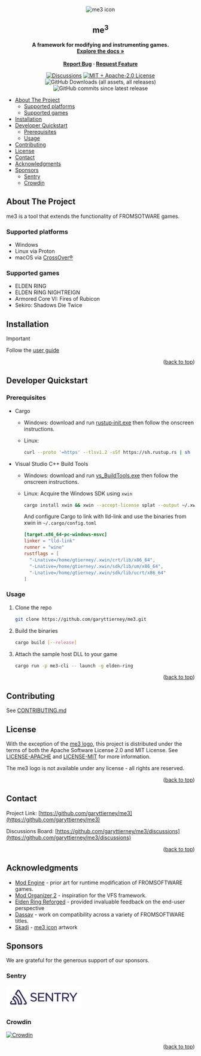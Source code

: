 <!-- markdownlint-disable no-inline-html first-line-h1 -->
<a name="readme-top"></a>

<br />
<div align="center">
  <p align="center">
    <img src="distribution/assets/me3.png" alt="me3 icon" />
  </p>
  <h2 align="center">me<sup>3</sup></h2>

  <p align="center">
    <strong>
    A framework for modifying and instrumenting games.
    <br />
    <a href="https://me3.readthedocs.io/"><strong>Explore the docs »</strong></a>
    <br />
    <br />
    <a href="https://github.com/garyttierney/me3/discussions/categories/bug-reports">Report Bug</a>
    ·
    <a href="https://github.com/garyttierney/me3/discussions/categories/ideas">Request Feature</a>
    </strong>
  </p>

[![Discussions][discussions-shield]][discussions-url]
[![MIT + Apache-2.0 License][license-shield]][license-url]
![GitHub Downloads (all assets, all releases)][downloads-badge]
![GitHub commits since latest release][commits-badge]

</div>


- [About The Project](#about-the-project)
  - [Supported platforms](#supported-platforms)
  - [Supported games](#supported-games)
- [Installation](#installation)
- [Developer Quickstart](#developer-quickstart)
  - [Prerequisites](#prerequisites)
  - [Usage](#usage)
- [Contributing](#contributing)
- [License](#license)
- [Contact](#contact)
- [Acknowledgments](#acknowledgments)
- [Sponsors](#sponsors)
  - [Sentry](#sentry)
  - [Crowdin](#crowdin)

<!-- ABOUT THE PROJECT -->

## About The Project

me3 is a tool that extends the functionality of FROMSOTWARE games.

### Supported platforms

- Windows
- Linux via Proton
- macOS via [CrossOver®](https://www.codeweavers.com/crossover)

### Supported games

- ELDEN RING
- ELDEN RING NIGHTREIGN
- Armored Core VI: Fires of Rubicon
- Sekiro: Shadows Die Twice

## Installation

> [!IMPORTANT]
> Follow the [user guide](https://me3.readthedocs.io/en/latest/#quickstart)

<p align="right">(<a href="#readme-top">back to top</a>)</p>

<!-- GETTING STARTED -->

## Developer Quickstart

### Prerequisites

- Cargo
  - Windows: download and run [rustup‑init.exe][rustup-installer] then follow the onscreen instructions.
  - Linux:

    ```bash
    curl --proto '=https' --tlsv1.2 -sSf https://sh.rustup.rs | sh
    ```

- Visual Studio C++ Build Tools
  - Windows: download and run [vs_BuildTools.exe][buildtools-installer] then follow the onscreen instructions.
  - Linux: Acquire the Windows SDK using `xwin`

    ```bash
    cargo install xwin && xwin --accept-license splat --output ~/.xwin
    ```

    And configure Cargo to link with lld-link and use the binaries from xwin in `~/.cargo/config.toml`

    ```toml
    [target.x86_64-pc-windows-msvc]
    linker = "lld-link"
    runner = "wine"
    rustflags = [
      "-Lnative=/home/gtierney/.xwin/crt/lib/x86_64",
      "-Lnative=/home/gtierney/.xwin/sdk/lib/um/x86_64",
      "-Lnative=/home/gtierney/.xwin/sdk/lib/ucrt/x86_64"
    ]
    ```

### Usage

1. Clone the repo

   ```sh
   git clone https://github.com/garyttierney/me3.git
   ```

2. Build the binaries

   ```sh
   cargo build [--release]
   ```

3. Attach the sample host DLL to your game

   ```sh
   cargo run -p me3-cli -- launch -g elden-ring
   ```

   <p align="right">(<a href="#readme-top">back to top</a>)</p>

<!-- CONTRIBUTING -->

## Contributing

See [CONTRIBUTING.md](CONTRIBUTING.md)

<!-- LICENSE -->

## License

With the exception of the [me3 logo](distribution/assets/me3.ico), this project is distributed under the terms of both the Apache Software License 2.0 and MIT License. See [LICENSE-APACHE](LICENSE-APACHE) and [LICENSE-MIT](LICENSE-MIT) for more information.

The me3 logo is not available under any license - all rights are reserved.

<p align="right">(<a href="#readme-top">back to top</a>)</p>

<!-- CONTACT -->

## Contact

Project Link: [https://github.com/garyttierney/me3](https://github.com/garyttierney/me3)

Discussions Board: [https://github.com/garyttierney/me3/discussions](https://github.com/garyttierney/me3/discussions)

<p align="right">(<a href="#readme-top">back to top</a>)</p>

<!-- ACKNOWLEDGMENTS -->

## Acknowledgments

<!-- markdown-link-check-disable -->
- [Mod Engine](https://github.com/katalash/ModEngine/tree/master/DS3ModEngine) - prior art for runtime modification of FROMSOFTWARE games.
- [Mod Organizer 2](https://github.com/ModOrganizer2/modorganizer/) - inspiration for the VFS framework.
- [Elden Ring Reforged](https://www.nexusmods.com/eldenring/mods/541) - provided invaluable feedback on the end-user perspective
- [Dassav](https://github.com/dasaav-dsv) - work on compatibility across a variety of FROMSOFTWARE titles.
- [Skadi](https://twitter.com/Skadi_sbw) - [me3 icon](./distribution/assets/me3.png) artwork
<!-- markdown-link-check-enable -->

## Sponsors

We are grateful for the generous support of our sponsors.

### Sentry

<a href="https://sentry.io/" target="_blank"><img src="assets/sponsors/sentry-wordmark-dark-200x60.png" alt="Sentry" /></a>

### Crowdin

<a href="https://crowdin.com/" target="_blank"><img src="https://support.crowdin.com/assets/logos/plate/png/crowdin-logo-with-plate.png" alt="Crowdin" width="200"/></a>


<p align="right">(<a href="#readme-top">back to top</a>)</p>

<!-- MARKDOWN LINKS & IMAGES -->
<!-- https://www.markdownguide.org/basic-syntax/#reference-style-links -->

[rustup-installer]: https://static.rust-lang.org/dist/rust-1.87.0-x86_64-pc-windows-msvc.msi
[buildtools-installer]: https://aka.ms/vs/17/release/vs_BuildTools.exe
[discussions-shield]: https://img.shields.io/github/discussions/garyttierney/me3
[discussions-url]: https://github.com/garyttierney/me3/discussions
[contributors-shield]: https://img.shields.io/github/contributors/garyttierney/me3.svg?style=flat
[contributors-url]: https://github.com/garyttierney/me3/graphs/contributors
[forks-shield]: https://img.shields.io/github/forks/garyttierney/me3.svg?style=flat
[forks-url]: https://github.com/garyttierney/me3/network/members
[license-shield]: https://img.shields.io/badge/license-MIT%2FApache--2.0-green?style=flat
[license-url]: https://github.com/garyttierney/me3/blob/main/LICENSE-APACHE
[downloads-badge]: https://img.shields.io/github/downloads/garyttierney/me3/total
[commits-badge]: https://img.shields.io/github/commits-since/garyttierney/me3/latest
